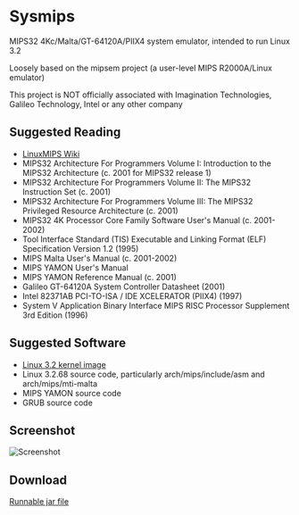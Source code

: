 # Sysmips

MIPS32 4Kc/Malta/GT-64120A/PIIX4 system emulator, intended to run Linux 3.2

Loosely based on the mipsem project (a user-level MIPS R2000A/Linux emulator)

This project is NOT officially associated with Imagination Technologies, Galileo Technology, Intel or any other company

## Suggested Reading

* [LinuxMIPS Wiki](http://www.linux-mips.org/wiki/MIPS_Malta)
* MIPS32 Architecture For Programmers Volume I: Introduction to the MIPS32 Architecture (c. 2001 for MIPS32 release 1)
* MIPS32 Architecture For Programmers Volume II: The MIPS32 Instruction Set (c. 2001)
* MIPS32 Architecture For Programmers Volume III: The MIPS32 Privileged Resource Architecture (c. 2001)
* MIPS32 4K Processor Core Family Software User's Manual (c. 2001-2002)
* Tool Interface Standard (TIS) Executable and Linking Format (ELF) Specification Version 1.2 (1995)
* MIPS Malta User's Manual (c. 2001-2002)
* MIPS YAMON User's Manual
* MIPS YAMON Reference Manual (c. 2001)
* Galileo GT-64120A System Controller Datasheet (2001)
* Intel 82371AB PCI-TO-ISA / IDE XCELERATOR (PIIX4) (1997)
* System V Application Binary Interface MIPS RISC Processor Supplement 3rd Edition (1996)

## Suggested Software

* [Linux 3.2 kernel image](https://packages.debian.org/stable/kernel/linux-image-3.2.0-4-4kc-malta) 
* Linux 3.2.68 source code, particularly arch/mips/include/asm and arch/mips/mti-malta
* MIPS YAMON source code
* GRUB source code

## Screenshot

![Screenshot](https://dl.dropboxusercontent.com/u/8069847/sysmips.png)

## Download

[Runnable jar file](https://dl.dropboxusercontent.com/u/8069847/sysmips.jar)
